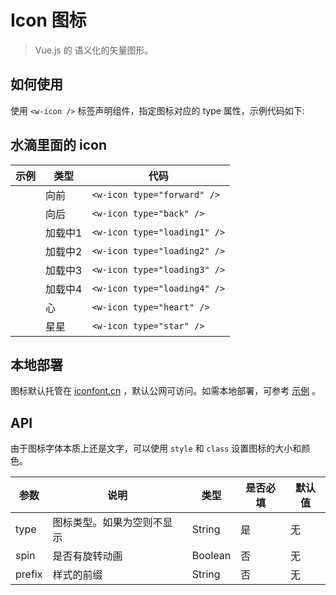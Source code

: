 # Icon 图标
> Vue.js 的 语义化的矢量图形。

## 如何使用

使用 `<w-icon />` 标签声明组件，指定图标对应的 type 属性，示例代码如下:

## 水滴里面的 icon

|示例|类型|代码|
|---|---|---|
|<w-icon type="forward" />|向前|`<w-icon type="forward" />`|
|<w-icon type="back" />|向后|`<w-icon type="back" />`|
|<w-icon type="loading1" />|加载中1|`<w-icon type="loading1" />`|
|<w-icon type="loading2" />|加载中2|`<w-icon type="loading2" />`|
|<w-icon type="loading3" />|加载中3|`<w-icon type="loading3" />`|
|<w-icon type="loading4" />|加载中4|`<w-icon type="loading4" />`|
|<w-icon type="heart" />|心|`<w-icon type="heart" />`|
|<w-icon type="star" />|星星|`<w-icon type="star" />`|

## 本地部署

图标默认托管在 [iconfont.cn](http://iconfont.cn) ，默认公网可访问。如需本地部署，可参考 [示例](https://github.com/fe6/vue-icon/tree/master/example) 。

## API

由于图标字体本质上还是文字，可以使用 `style` 和 `class` 设置图标的大小和颜色。

<p>
  <w-icon type="loading1" spin />
</p>

|参数|说明|类型|是否必填|默认值|
|---|----|---|-------|-----|
|type|图标类型。如果为空则不显示|String|是|无|
|spin|是否有旋转动画|Boolean|否|无|
|prefix|样式的前缀|String|否|无|

<script>
import WIcon from '../water/icon/Icon';

export default {
  components: {
    WIcon,
  },
};
</script>
<style lang="scss">
$font-path: '../water/font/';
@import '../water/icon/style/icon.scss';
</style>
